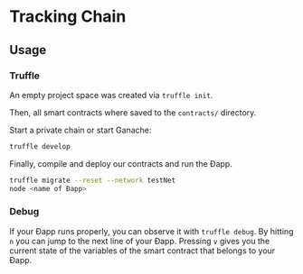 # Tracking Chain

## Usage

### Truffle

An empty project space was created via `truffle init`.

Then, all smart contracts where saved to the `contracts/` directory.

Start a private chain or start Ganache:
``` sh
truffle develop
```

Finally, compile and deploy our contracts and run the Ðapp.

``` sh
truffle migrate --reset --network testNet
node <name of Ðapp>
```

### Debug

If your Ðapp runs properly, you can observe it with `truffle debug`.
By hitting `n` you can jump to the next line of your Ðapp. Pressing `v` gives you the current state of the variables of the smart contract that belongs to your Ðapp.

